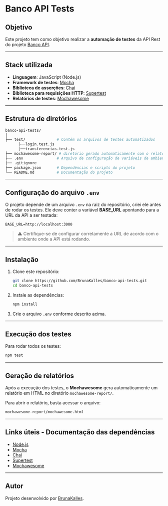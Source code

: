 # Banco API Tests

## Objetivo
Este projeto tem como objetivo realizar a **automação de testes** da API Rest do projeto [Banco API](https://github.com/BrunaKalles/banco-api). 

---

## Stack utilizada
- **Linguagem**: JavaScript (Node.js)
- **Framework de testes**: [Mocha](https://mochajs.org/)
- **Biblioteca de asserções**: [Chai](https://www.chaijs.com/)
- **Biblioteca para requisições HTTP**: [Supertest](https://github.com/visionmedia/supertest)
- **Relatórios de testes**: [Mochawesome](https://github.com/adamgruber/mochawesome)

---

## Estrutura de diretórios
```bash
banco-api-tests/
│
├── test/              # Contém os arquivos de testes automatizados
      ├──login.test.js
      ├──transferencias.test.js             
├── mochawesome-report/ # diretório gerado automaticamente com o relatório HTML dos testes
├── .env               # Arquivo de configuração de variáveis de ambiente
├── .gitignore
├── package.json       # Dependências e scripts do projeto
└── README.md          # Documentação do projeto
```

---

## Configuração do arquivo `.env`
O projeto depende de um arquivo `.env` na raiz do repositório, criei ele antes de rodar os testes. Ele deve conter a variável **BASE_URL** apontando para a URL da API a ser testada:

```env
BASE_URL=http://localhost:3000
```

> ⚠️ Certifique-se de configurar corretamente a URL de acordo com o ambiente onde a API está rodando.

---

## Instalação
1. Clone este repositório:
   ```bash
   git clone https://github.com/BrunaKalles/banco-api-tests.git
   cd banco-api-tests
   ```

2. Instale as dependências:
   ```bash
   npm install
   ```

3. Crie o arquivo `.env` conforme descrito acima.

---

## Execução dos testes
Para rodar todos os testes:
```bash
npm test
```

---

## Geração de relatórios
Após a execução dos testes, o **Mochawesome** gera automaticamente um relatório em HTML no diretório `mochawesome-report/`.

Para abrir o relatório, basta acessar o arquivo:
```bash
mochawesome-report/mochawesome.html
```

---

## Links úteis - Documentação das dependências
- [Node.js](https://nodejs.org/)
- [Mocha](https://mochajs.org/)
- [Chai](https://www.chaijs.com/)
- [Supertest](https://github.com/visionmedia/supertest)
- [Mochawesome](https://github.com/adamgruber/mochawesome)

---

## Autor
Projeto desenvolvido por [BrunaKalles](https://github.com/BrunaKalles).
